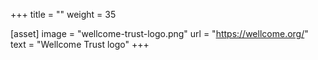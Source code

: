 +++
title = ""
weight = 35

[asset]
  image = "wellcome-trust-logo.png"
  url = "https://wellcome.org/"
  text = "Wellcome Trust logo"
+++
